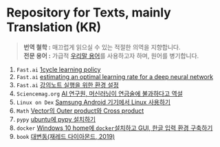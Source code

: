 # Repository for Texts, mainly Translation (KR)

> **번역 철학 :** 매끄럽게 읽으실 수 있는 적절한 의역을 지향합니다.  
> **전문 용어 :** 가급적 <a href='http://taewan.kim/docs/ml_glossary/'>우리말 용어</a>를 사용하고자 하며, 원어를 병기합니다.

1. `Fast.ai` [1cycle learning policy](https://github.com/jehyunlee/texts/blob/master/1cycle-learning-rate-policy/text.md)
2. `Fast.ai` [estimating an optimal learning rate for a deep neural network](https://github.com/jehyunlee/texts/blob/master/estimating_an_optimal_learning_rate_for_a_deep_neural_network/text.md)
3. `Fast.ai` [강의노트 실행을 위한 환경 설정](https://github.com/jehyunlee/texts/blob/master/notes_Hiromi_Suenaga/00_setting.md)
4. `Sciencemag.org` [AI 연구원, 머신러닝이 연금술에 불과하다고 역설](https://github.com/jehyunlee/texts/blob/master/AI_researchers_allege_that_machine_learning_is_alchemy/text.md)
5. `Linux on Dex` [Samsung Android 기기에서 Linux 사용하기](https://github.com/jehyunlee/texts/blob/master/Linux_on_Dex/text.md)
6. `Math` [Vector의 Outer product와 Cross product](https://raw.githack.com/jehyunlee/texts/master/op_and_cp/outerproduct_and_crossproduct.html)
7. `pypy` [ubuntu에 pypy 설치하기](https://github.com/jehyunlee/texts/blob/master/pypy_install_ubuntu/text.md)
8. `docker` [Windows 10 home에 `docker`설치하고 GUI, 한글 입력 환경 구축하기](https://github.com/jehyunlee/docker/blob/master/Win10Home/text.md)  
9. `book` [대변동(재레드 다이아몬드, 2019)](https://github.com/jehyunlee/texts/blob/master/books/01/text.md)
